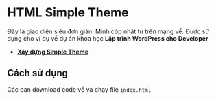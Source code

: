 # HTML Simple Theme

Đây là giao diện siêu đơn giản. Mình cóp nhặt từ trên mạng về. Được sử dụng cho ví dụ về dự án khóa học **Lập trình WordPress cho Developer**

- **[Xây dựng Simple Theme](https://www.youtube.com/playlist?list=PLu7OzZKm8npWvMkaq-O8S4ufhAjkrwCBh)**

## Cách sử dụng
Các bạn download code về và chạy file `index.html`
